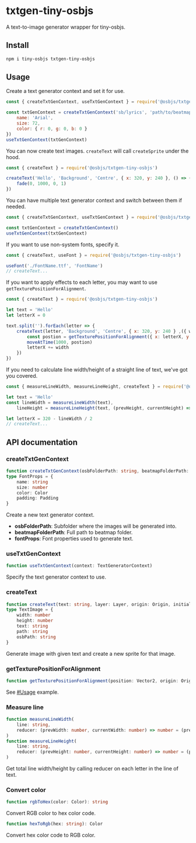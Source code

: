# txtgen-tiny-osbjs
A text-to-image generator wrapper for tiny-osbjs.

## Install
```bash
npm i tiny-osbjs txtgen-tiny-osbjs
```

## Usage
Create a text generator context and set it for use.
```js
const { createTxtGenContext, useTxtGenContext } = require('@osbjs/txtgen-tiny-osbjs')

const txtGenContext = createTxtGenContext('sb/lyrics', 'path/to/beatmap/folder', {
	name: 'Arial',
	size: 72,
	color: { r: 0, g: 0, b: 0 }
})
useTxtGenContext(txtGenContext)
```


You can now create text images. `createText` will call `createSprite` under the hood.
```js
const { createText } = require('@osbjs/txtgen-tiny-osbjs')

createText('Hello', 'Background', 'Centre', { x: 320, y: 240 }, () => {
	fade(0, 1000, 0, 1)
})
```

You can have multiple text generator context and switch between them if needed.
```ts
const { createTxtGenContext, useTxtGenContext } = require('@osbjs/txtgen-tiny-osbjs')

const txtGenContext = createTxtGenContext()
useTxtGenContext(txtGenContext)
```

If you want to use non-system fonts, specify it.
```js
const { createText, useFont } = require('@osbjs/txtgen-tiny-osbjs')

useFont('./FontName.ttf', 'FontName')
// createText...
```

If you want to apply effects to each letter, you may want to use `getTexturePositionForAlignment`.
```js
const { createText } = require('@osbjs/txtgen-tiny-osbjs')

let text = 'Hello'
let letterX = 0

text.split('').forEach(letter => {
  	createText(letter, 'Background', 'Centre', { x: 320, y: 240 } ,({ width, height }) => {
    	const postion = getTexturePositionForAlignment({ x: letterX, y: 240 }, 'Centre', width, height)
		moveAtTime(1000, postion)
    	letterX += width
  	})
})
```

If you need to calculate line width/height of a straight line of text, we've got you covered.
```js
const { measureLineWidth, measureLineHeight, createText } = require('@osbjs/txtgen-tiny-osbjs')

let text = 'Hello'
const lineWidth = measureLineWidth(text),
	lineHeight = measureLineHeight(text, (prevHeight, currentHeight) => Math.max(prevHeight, currentHeight))

let letterX = 320 - lineWidth / 2
// createText...
```

## API documentation
### createTxtGenContext
```ts
function createTxtGenContext(osbFolderPath: string, beatmapFolderPath: string, fontProps: FontProps): TextGeneratorContext
type FontProps = {
	name: string
	size: number
	color: Color
	padding: Padding
}
```
Create a new text generator context.
* **osbFolderPath**: Subfolder where the images will be generated into.
* **beatmapFolderPath**: Full path to beatmap folder.
* **fontProps**: Font properties used to generate text.

### useTxtGenContext
```ts
function useTxtGenContext(context: TextGeneratorContext)
```
Specify the text generator context to use.

### createText
```ts
function createText(text: string, layer: Layer, origin: Origin, initialPosition: Vector2, invokeFunction: (textImage: TextImage) => void)
type TextImage = {
	width: number
	height: number
	text: string
	path: string
	osbPath: string
}
```
Generate image with given text and create a new sprite for that image.

### getTexturePositionForAlignment
```ts
function getTexturePositionForAlignment(position: Vector2, origin: Origin, width: number, height: number): Vector2
```
See [#Usage](#usage) example.

### Measure line
```ts
function measureLineWidth(
	line: string,
	reducer: (prevWidth: number, currentWidth: number) => number = (prevWidth, currentWidth) => prevWidth + currentWidth
)
function measureLineHeight(
	line: string,
	reducer: (prevHeight: number, currentHeight: number) => number = (prevHeight, currentHeight) => prevHeight + currentHeight
)
```
Get total line width/height by calling reducer on each letter in the line of text.

### Convert color
```ts
function rgbToHex(color: Color): string 
```
Convert RGB color to hex color code.

```ts
function hexToRgb(hex: string): Color
```
Convert hex color code to RGB color.


